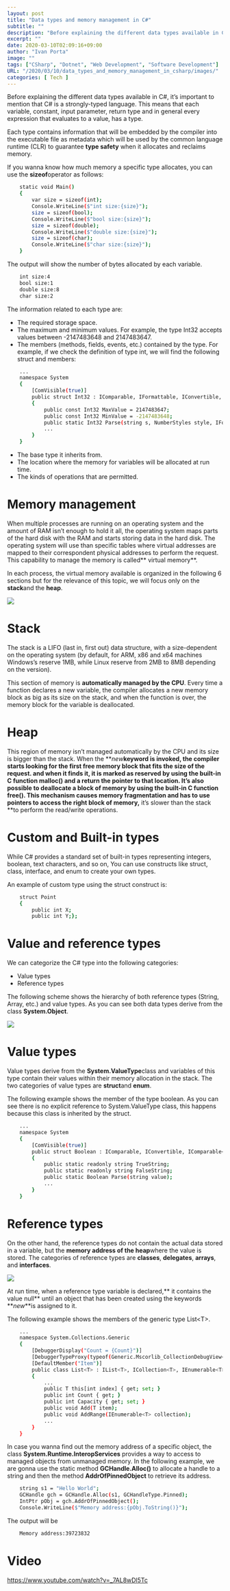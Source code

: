 ```yaml
---
layout: post
title: "Data types and memory management in C#"
subtitle: ""
description: "Before explaining the different data types available in C#, it’s important to mention that C# is a strongly-typed language. This means that each variable, constant, input parameter, return type and in general every expression that evaluates to a value, has a type."
excerpt: ""
date: 2020-03-10T02:09:16+09:00
author: "Ivan Porta"
image: ""
tags: ["CSharp", "Dotnet", "Web Development", "Software Development"]
URL: "/2020/03/10/data_types_and_memory_management_in_csharp/images/"
categories: [ Tech ]
---
```



Before explaining the different data types available in C#, it’s important to mention that C# is a strongly-typed language. This means that each variable, constant, input parameter, return type and in general every expression that evaluates to a value, has a type.

Each type contains information that will be embedded by the compiler into the executable file as metadata which will be used by the common language runtime (CLR) to guarantee **type safety** when it allocates and reclaims memory.

If you wanna know how much memory a specific type allocates, you can use the **sizeof**operator as follows:

```bash
    static void Main()
    {
        var size = sizeof(int);
        Console.WriteLine($"int size:{size}");
        size = sizeof(bool);
        Console.WriteLine($"bool size:{size}");
        size = sizeof(double);
        Console.WriteLine($"double size:{size}");
        size = sizeof(char);
        Console.WriteLine($"char size:{size}");
    }
```

The output will show the number of bytes allocated by each variable.

```bash
    int size:4
    bool size:1
    double size:8
    char size:2
```

The information related to each type are:

- The required storage space.
- The maximum and minimum values. For example, the type Int32 accepts values between -2147483648 and 2147483647.
- The members (methods, fields, events, etc.) contained by the type. For example, if we check the definition of type int, we will find the following struct and members:

```bash
    ...
    namespace System
    {
        [ComVisible(true)]
        public struct Int32 : IComparable, IFormattable, IConvertible, IComparable<Int32>, IEquatable<Int32>
        {        
            public const Int32 MaxValue = 2147483647;       
            public const Int32 MinValue = -2147483648;
            public static Int32 Parse(string s, NumberStyles style, IFormatProvider provider);      
            ...   
        }    
    }
```

- The base type it inherits from.
- The location where the memory for variables will be allocated at run time.
- The kinds of operations that are permitted.

# Memory management

When multiple processes are running on an operating system and the amount of RAM isn’t enough to hold it all, the operating system maps parts of the hard disk with the RAM and starts storing data in the hard disk. The operating system will use than specific tables where virtual addresses are mapped to their correspondent physical addresses to perform the request. This capability to manage the memory is called** virtual memory**.

In each process, the virtual memory available is organized in the following 6 sections but for the relevance of this topic, we will focus only on the **stack**and the **heap**.

![](</data_types_and_memory_management_in_csharp/images/1.png>)


# Stack

The stack is a LIFO (last in, first out) data structure, with a size-dependent on the operating system (by default, for ARM, x86 and x64 machines Windows’s reserve 1MB, while Linux reserve from 2MB to 8MB depending on the version).

This section of memory is **automatically managed by the CPU**. Every time a function declares a new variable, the compiler allocates a new memory block as big as its size on the stack, and when the function is over, the memory block for the variable is deallocated.


# Heap

This region of memory isn’t managed automatically by the CPU and its size is bigger than the stack. When the **_new_**keyword is invoked, the compiler starts looking for the first free memory block that fits the size of the request. and when it finds it, it is marked as reserved by using the built-in C function **malloc()** and a return the pointer to that location. It’s also possible to deallocate a block of memory by using the built-in C function **free()**. This mechanism causes memory fragmentation and has to use pointers to access the right block of memory,** it’s slower than the stack **to perform the read/write operations.


# Custom and Built-in types

While C# provides a standard set of built-in types representing integers, boolean, text characters, and so on, You can use constructs like struct, class, interface, and enum to create your own types.

An example of custom type using the struct construct is:

```bash
    struct Point
    {
        public int X;
        public int Y;};
```

# Value and reference types

We can categorize the C# type into the following categories:

- Value types
- Reference types

The following scheme shows the hierarchy of both reference types (String, Array, etc.) and value types. As you can see both data types derive from the class **System.Object**.

![](</images/data_types_and_memory_management_in_csharp/2.png>)


# Value types

Value types derive from the **System.ValueType**class and variables of this type contain their values within their memory allocation in the stack. The two categories of value types are **struct**and **enum**.

The following example shows the member of the type boolean. As you can see there is no explicit reference to System.ValueType class, this happens because this class is inherited by the struct.

```bash  
    ...
    namespace System
    {
        [ComVisible(true)]
        public struct Boolean : IComparable, IConvertible, IComparable<Boolean>, IEquatable<Boolean>
        {
            public static readonly string TrueString;
            public static readonly string FalseString;
            public static Boolean Parse(string value);
            ...
        }
    }
```

# Reference types

On the other hand, the reference types do not contain the actual data stored in a variable, but the **memory address of the heap**where the value is stored. The categories of reference types are **classes**, **delegates**, **arrays**, and **interfaces**.

![](</images/data_types_and_memory_management_in_csharp/3.png>)

At run time, when a reference type variable is declared,** it contains the value null** until an object that has been created using the keywords **_new_**is assigned to it.

The following example shows the members of the generic type List&lt;T>.

```bash
    ...
    namespace System.Collections.Generic
    {
        [DebuggerDisplay("Count = {Count}")]
        [DebuggerTypeProxy(typeof(Generic.Mscorlib_CollectionDebugView<>))]
        [DefaultMember("Item")]
        public class List<T> : IList<T>, ICollection<T>, IEnumerable<T>, IEnumerable, IList, ICollection, IReadOnlyList<T>, IReadOnlyCollection<T>
        {
            ...
            public T this[int index] { get; set; }
            public int Count { get; }
            public int Capacity { get; set; }
            public void Add(T item);
            public void AddRange(IEnumerable<T> collection);
            ...
        }
    }
```

In case you wanna find out the memory address of a specific object, the class **System.Runtime.InteropServices** provides a way to access to managed objects from unmanaged memory. In the following example, we are gonna use the static method **GCHandle.Alloc()** to allocate a handle to a string and then the method **AddrOfPinnedObject** to retrieve its address.

```bash
    string s1 = "Hello World";
    GCHandle gch = GCHandle.Alloc(s1, GCHandleType.Pinned);
    IntPtr pObj = gch.AddrOfPinnedObject();
    Console.WriteLine($"Memory address:{pObj.ToString()}");
```

The output will be

```bash
    Memory address:39723832
```

# Video

<https://www.youtube.com/watch?v=_7AL8wDl5Tc>
